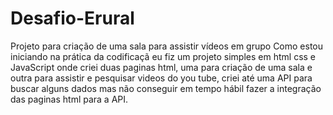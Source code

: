 # Desafio-Erural
Projeto para criação de uma sala para assistir vídeos em grupo
Como estou iniciando na prática da codificaçã eu fiz um projeto simples em html css e JavaScript onde criei duas paginas html, uma para criação de uma sala e outra para assistir e pesquisar videos do you tube, criei até uma API para buscar alguns dados mas não conseguir em tempo hábil fazer a integração das paginas html para a API.

